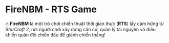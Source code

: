 # FireNBM - RTS Game

🔥 **FireNBM** là một trò chơi chiến thuật thời gian thực (**RTS**) lấy cảm hứng từ *StarCraft 2*, nơi người chơi xây dựng căn cứ, quản lý tài nguyên và điều khiển quân đội chiến đấu để giành chiến thắng!
